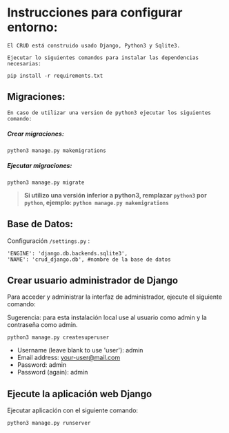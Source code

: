 # Instrucciones para configurar entorno:

	El CRUD está construido usado Django, Python3 y Sqlite3.
	
	Ejecutar lo siguientes comandos para instalar las dependencias necesarias:

`pip install -r requirements.txt`

## Migraciones:

	En caso de utilizar una version de python3 ejecutar los siguientes comando:

##### Crear migraciones:
`python3 manage.py makemigrations`
#####  Ejecutar migraciones:
`python3 manage.py migrate`

> **Si utilizo una versión inferior a python3, remplazar `python3` por `python`, ejemplo: `python manage.py makemigrations`**


## Base de Datos:
Configuración `/settings.py` :
	
	'ENGINE': 'django.db.backends.sqlite3', 
	'NAME': 'crud_django.db', #nombre de la base de datos
	
	
## Crear usuario administrador de Django
Para acceder y administrar la interfaz de administrador, ejecute el siguiente comando:

Sugerencia: para esta instalación local use al usuario como admin y la contraseña como admin.

`python3 manage.py createsuperuser`
- Username (leave blank to use 'user'): admin
- Email address: your-user@mail.com
- Password: admin
- Password (again): admin

## Ejecute la aplicación web Django

Ejecutar aplicación con el siguiente comando:

`python3 manage.py runserver`
